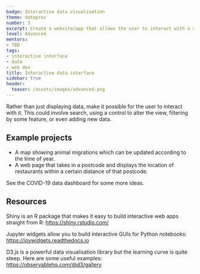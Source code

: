 ```yaml
---
badge: Interactive data visualisation
theme: dataproc
number: 3
excerpt: Create a website/app that allows the user to interact with a dataset
level: Advanced
mentors:
- TBD
tags:
- interactive interface
- data
- web dev
title: Interactive data interface
sidebar: true
header:
  teaser: /assets/images/advanced.png
---
```

Rather than just displaying data, make it possible for the user to interact with it. This could involve search, using a control to alter the view, filtering by some feature, or even adding new data.

## Example projects
* A map showing animal migrations which can be updated according to the time of year. 
* A web page that takes in a postcode and displays the location of restaurants within a certain distance of that postcode.

See the COVID-19 data dashboard for some more ideas.
 

## Resources
Shiny is an R package that makes it easy to build interactive web apps straight from R: <a href="https://shiny.rstudio.com/" rel="noopener">https://shiny.rstudio.com/</a> 

Jupyter widgets allow you to build interactive GUIs for Python notebooks: <a href="https://ipywidgets.readthedocs.io" rel="noopener">https://ipywidgets.readthedocs.io</a> 

D3.js is a powerful data visualisation library but the learning curve is quite steep. Here are some useful examples: <a href="https://observablehq.com/@d3/gallery" rel="noopener">https://observablehq.com/@d3/gallery</a>

